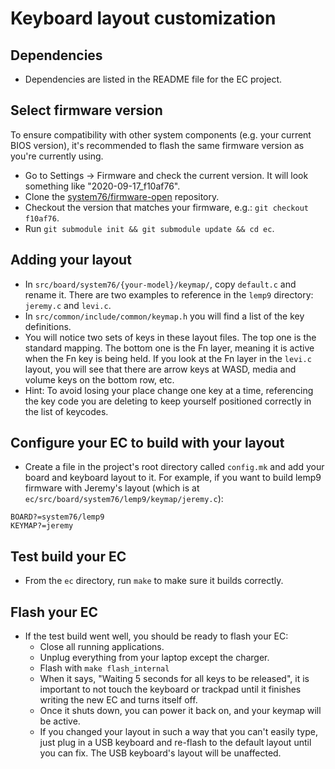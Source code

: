 # Keyboard layout customization

## Dependencies
* Dependencies are listed in the README file for the EC project.

## Select firmware version

To ensure compatibility with other system components (e.g. your current BIOS
version), it's recommended to flash the same firmware version as you're
currently using.
* Go to Settings -> Firmware and check the current version. It will look
  something like "2020-09-17_f10af76".
* Clone the [system76/firmware-open](https://github.com/system76/firmware-open)
  repository.
* Checkout the version that matches your firmware, e.g.: `git checkout f10af76`.
* Run `git submodule init && git submodule update && cd ec`.

## Adding your layout
* In `src/board/system76/{your-model}/keymap/`, copy `default.c` and rename it.
  There are two examples to reference in the `lemp9` directory: `jeremy.c` and 
  `levi.c`.
* In `src/common/include/common/keymap.h` you will find a list of the key
  definitions.
* You will notice two sets of keys in these layout files. The top one is the 
  standard mapping. The bottom one is the Fn layer, meaning it is active when
  the Fn key is being held. If you look at the Fn layer in the `levi.c` layout,
  you will see that there are arrow keys at WASD, media and volume keys on the
  bottom row, etc. 
* Hint: To avoid losing your place change one key at a time, referencing the key
  code you are deleting to keep yourself positioned correctly in the list of
  keycodes.

## Configure your EC to build with your layout
* Create a file in the project's root directory called `config.mk` and add your
  board and keyboard layout to it. For example, if you want to build lemp9
  firmware with Jeremy's layout (which is at 
  `ec/src/board/system76/lemp9/keymap/jeremy.c`):
```
BOARD?=system76/lemp9
KEYMAP?=jeremy
```

## Test build your EC
* From the `ec` directory, run `make` to make sure it builds correctly.

## Flash your EC
* If the test build went well, you should be ready to flash your EC:
  - Close all running applications.
  - Unplug everything from your laptop except the charger.
  - Flash with `make flash_internal`
  - When it says, "Waiting 5 seconds for all keys to be released", it is
    important to not touch the keyboard or trackpad until it finishes writing
    the new EC and turns itself off. 
  - Once it shuts down, you can power it back on, and your keymap will be
    active. 
  - If you changed your layout in such a way that you can't easily type, just
    plug in a USB keyboard and re-flash to the default layout until you can
    fix. The USB keyboard's layout will be unaffected.

